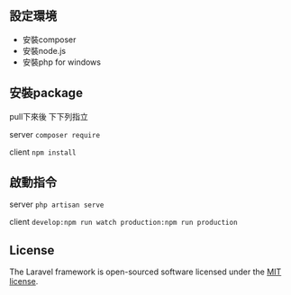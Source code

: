 ## 設定環境

* 安裝composer
* 安裝node.js
* 安裝php for windows

## 安裝package

pull下來後 下下列指立

server `composer require`

client `npm install`

## 啟動指令

server `php artisan serve`

client ```develop:npm run watch production:npm run production```

## License

The Laravel framework is open-sourced software licensed under the [MIT license](https://opensource.org/licenses/MIT).
